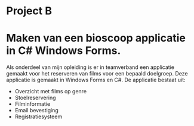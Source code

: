 # Project B

# Maken van een bioscoop applicatie in C# Windows Forms. 

Als onderdeel van mijn opleiding is er in teamverband een applicatie gemaakt voor het reserveren van films voor een bepaald doelgroep. Deze applicatie is gemaakt in Windows Forms en C#. De applicatie bestaat uit:

- Overzicht met films op genre
- Stoelreservering
- Filminformatie
- Email bevestiging
- Registratiesysteem
